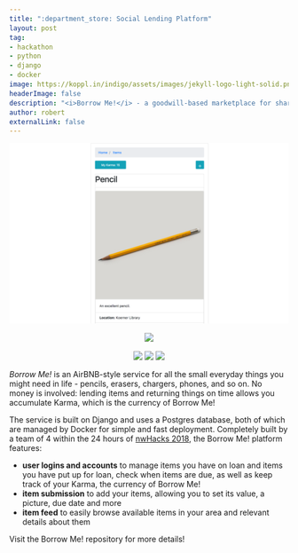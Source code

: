 ```yaml
---
title: ":department_store: Social Lending Platform"
layout: post
tag:
- hackathon
- python
- django
- docker
image: https://koppl.in/indigo/assets/images/jekyll-logo-light-solid.png
headerImage: false
description: "<i>Borrow Me!</i> - a goodwill-based marketplace for sharing small, everyday items"
author: robert
externalLink: false
---
```


<p align="center">
    <img src="/assets/images/projects/borrow-me-1.png" />
</p>

<p align="center">
    <a href="https://github.com/bobheadxi/borrow-me">
        <img src="https://img.shields.io/badge/GitHub-borrow--me-6fd0f0.svg?style=for-the-badge" />
    </a>
</p>

<p align="center">
    <img src="https://img.shields.io/github/contributors/bobheadxi/borrow-me.svg" />
    <img src="https://img.shields.io/badge/hackathon-nwHacks%202018-green.svg" />
    <img src="https://img.shields.io/github/languages/count/bobheadxi/borrow-me.svg" />
</p>

*Borrow Me!* is an AirBNB-style service for all the small everyday things you might
need in life - pencils, erasers, chargers, phones, and so on. No money is involved:
lending items and returning things on time allows you accumulate Karma, which is
the currency of Borrow Me!

The service is built on Django and uses a Postgres database, both of which are
managed by Docker for simple and fast deployment. Completely built by a team of
4 within the 24 hours of [nwHacks 2018](https://nwhacks2018.devpost.com),
the Borrow Me! platform features:

* **user logins and accounts** to manage items you have on loan and items you have put up for loan, check when items are due, as well as keep track of your Karma, the currency of Borrow Me!
* **item submission** to add your items, allowing you to set its value, a picture, due date and more
* **item feed** to easily browse available items in your area and relevant details about them

Visit the Borrow Me! repository for more details!

